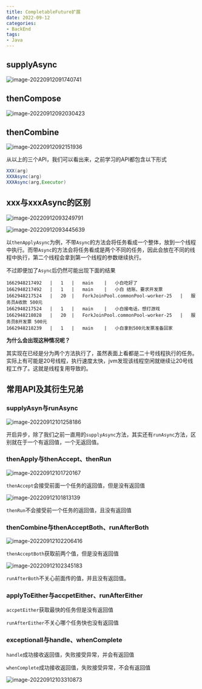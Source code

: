 ```yaml
---
title: CompletableFuture扩展
date: 2022-09-12
categories:
- BackEnd
tags:
- Java
---
```


## supplyAsync

![image-20220912091740741](https://md-img-market.oss-cn-beijing.aliyuncs.com/img/image-20220912091740741.png)

## thenCompose

![image-20220912092030423](https://md-img-market.oss-cn-beijing.aliyuncs.com/img/image-20220912092030423.png)

## thenCombine

![image-20220912092151936](https://md-img-market.oss-cn-beijing.aliyuncs.com/img/image-20220912092151936.png)

从以上的三个API，我们可以看出来，之前学习的API都包含以下形式

```java
XXX(arg)
XXXAsync(arg)
XXXAsync(arg,Executor)
```

## xxx与xxxAsync的区别

![image-20220912093249791](https://md-img-market.oss-cn-beijing.aliyuncs.com/img/image-20220912093249791.png)

![image-20220912093445639](https://md-img-market.oss-cn-beijing.aliyuncs.com/img/image-20220912093445639.png)

以`thenApplyAsync`为例，不带`Async`的方法会将任务看成一个整体，放到一个线程中执行。而带`Async`的方法会将任务看成是两个不同的任务，因此会放在不同的线程中执行，第二个线程会拿到第一个线程的参数继续执行。



不过即便加了`Async`后仍然可能出现下面的结果

```
1662948217492	|	1	|	main	|	小白吃好了
1662948217492	|	1	|	main	|	小白 结账、要求开发票
1662948217524	|	20	|	ForkJoinPool.commonPool-worker-25	|	服务员A收款 500元
1662948217524	|	1	|	main	|	小白接电话，想打游戏
1662948218028	|	20	|	ForkJoinPool.commonPool-worker-25	|	服务员B开发票 500元
1662948218239	|	1	|	main	|	小白拿到500元发票准备回家
```

**为什么会出现这种情况呢？**

其实现在已经是分为两个方法执行了，虽然表面上看都是二十号线程执行的任务。实际上有可能是20号线程，执行速度太快，jvm发现该线程空闲就继续让20号线程工作了。这就是线程复用导致的。

## 常用API及其衍生兄弟

### supplyAsyn与runAsync

![image-20220912101258186](https://md-img-market.oss-cn-beijing.aliyuncs.com/img/image-20220912101258186.png)

开启异步，除了我们之前一直用的`supplyAsync`方法，其实还有`runAsync`方法，区别就在于一个有返回值，一个无返回值。

### thenApply与thenAccept、thenRun

![image-20220912101720167](https://md-img-market.oss-cn-beijing.aliyuncs.com/img/image-20220912101720167.png)

`thenAccept`会接受前面一个任务的返回值，但是没有返回值

![image-20220912101813139](https://md-img-market.oss-cn-beijing.aliyuncs.com/img/image-20220912101813139.png)

`thenRun`不会接受前一个任务的返回值，且没有返回值

### thenCombine与thenAcceptBoth、runAfterBoth

![image-20220912102206416](https://md-img-market.oss-cn-beijing.aliyuncs.com/img/image-20220912102206416.png)

`thenAcceptBoth`获取前两个值，但是没有返回值

![image-20220912102345183](https://md-img-market.oss-cn-beijing.aliyuncs.com/img/image-20220912102345183.png)

`runAfterBoth`不关心前面传的值，并且没有返回值。

### applyToEither与accpetEither、runAfterEither

`accpetEither`获取最快的任务但是没有返回值

`runAfterEither`不关心哪个任务快也没有返回值

### exceptionall与handle、whenComplete

`handle`成功接收返回值，失败接受异常，并会有返回值

`whenComplete`成功接收返回值，失败接受异常，不会有返回值

![image-20220912103310873](https://md-img-market.oss-cn-beijing.aliyuncs.com/img/image-20220912103310873.png)